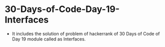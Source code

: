 # 30-Days-of-Code-Day-19-Interfaces
- It includes the solution of problem of hackerrank of 30 Days of Code of Day 19 module called as Interfaces.
